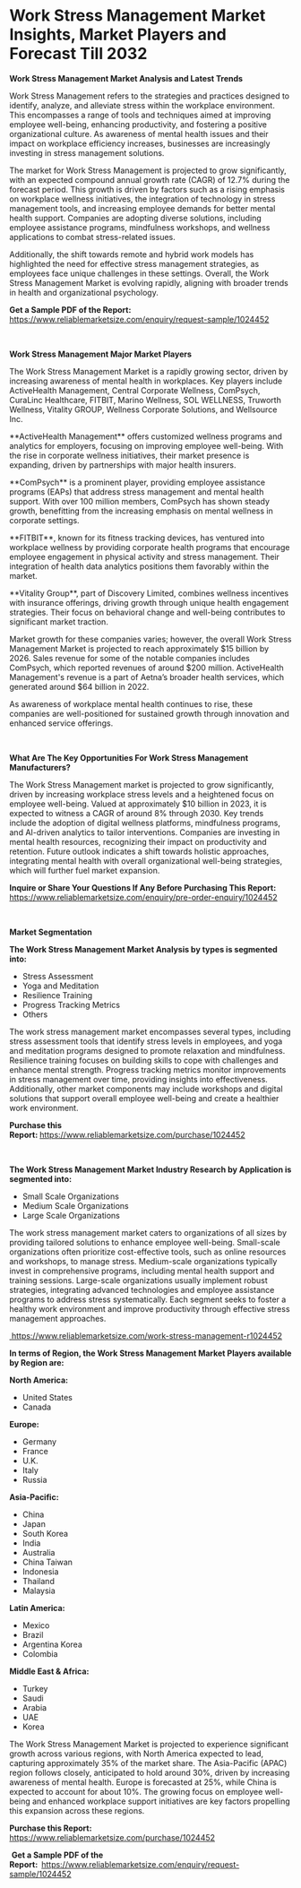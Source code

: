 <p><h1>Work Stress Management Market Insights, Market Players and Forecast Till 2032</h1></p><p><strong>Work Stress Management Market Analysis and Latest Trends</strong></p>
<p><p>Work Stress Management refers to the strategies and practices designed to identify, analyze, and alleviate stress within the workplace environment. This encompasses a range of tools and techniques aimed at improving employee well-being, enhancing productivity, and fostering a positive organizational culture. As awareness of mental health issues and their impact on workplace efficiency increases, businesses are increasingly investing in stress management solutions.</p><p>The market for Work Stress Management is projected to grow significantly, with an expected compound annual growth rate (CAGR) of 12.7% during the forecast period. This growth is driven by factors such as a rising emphasis on workplace wellness initiatives, the integration of technology in stress management tools, and increasing employee demands for better mental health support. Companies are adopting diverse solutions, including employee assistance programs, mindfulness workshops, and wellness applications to combat stress-related issues. </p><p>Additionally, the shift towards remote and hybrid work models has highlighted the need for effective stress management strategies, as employees face unique challenges in these settings. Overall, the Work Stress Management Market is evolving rapidly, aligning with broader trends in health and organizational psychology.</p></p>
<p><strong>Get a Sample PDF of the Report:&nbsp;</strong> <a href="https://www.reliablemarketsize.com/enquiry/request-sample/1024452?utm_campaign=2281&utm_medium=2&utm_source=Github&utm_content=ia&utm_term=17042025&utm_id=work-stress-management">https://www.reliablemarketsize.com/enquiry/request-sample/1024452</a></p>
<p>&nbsp;</p>
<p><strong>Work Stress Management Major Market Players</strong></p>
<p><p>The Work Stress Management Market is a rapidly growing sector, driven by increasing awareness of mental health in workplaces. Key players include ActiveHealth Management, Central Corporate Wellness, ComPsych, CuraLinc Healthcare, FITBIT, Marino Wellness, SOL WELLNESS, Truworth Wellness, Vitality GROUP, Wellness Corporate Solutions, and Wellsource Inc.</p><p>**ActiveHealth Management** offers customized wellness programs and analytics for employers, focusing on improving employee well-being. With the rise in corporate wellness initiatives, their market presence is expanding, driven by partnerships with major health insurers. </p><p>**ComPsych** is a prominent player, providing employee assistance programs (EAPs) that address stress management and mental health support. With over 100 million members, ComPsych has shown steady growth, benefitting from the increasing emphasis on mental wellness in corporate settings.</p><p>**FITBIT**, known for its fitness tracking devices, has ventured into workplace wellness by providing corporate health programs that encourage employee engagement in physical activity and stress management. Their integration of health data analytics positions them favorably within the market.</p><p>**Vitality Group**, part of Discovery Limited, combines wellness incentives with insurance offerings, driving growth through unique health engagement strategies. Their focus on behavioral change and well-being contributes to significant market traction.</p><p>Market growth for these companies varies; however, the overall Work Stress Management Market is projected to reach approximately $15 billion by 2026. Sales revenue for some of the notable companies includes ComPsych, which reported revenues of around $200 million. ActiveHealth Management's revenue is a part of Aetna’s broader health services, which generated around $64 billion in 2022.</p><p>As awareness of workplace mental health continues to rise, these companies are well-positioned for sustained growth through innovation and enhanced service offerings.</p></p>
<p>&nbsp;</p>
<p><strong>What Are The Key Opportunities For Work Stress Management Manufacturers?</strong></p>
<p><p>The Work Stress Management market is projected to grow significantly, driven by increasing workplace stress levels and a heightened focus on employee well-being. Valued at approximately $10 billion in 2023, it is expected to witness a CAGR of around 8% through 2030. Key trends include the adoption of digital wellness platforms, mindfulness programs, and AI-driven analytics to tailor interventions. Companies are investing in mental health resources, recognizing their impact on productivity and retention. Future outlook indicates a shift towards holistic approaches, integrating mental health with overall organizational well-being strategies, which will further fuel market expansion.</p></p>
<p><strong>Inquire or Share Your Questions If Any Before Purchasing This Report:</strong> <a href="https://www.reliablemarketsize.com/enquiry/pre-order-enquiry/1024452?utm_campaign=2281&utm_medium=2&utm_source=Github&utm_content=ia&utm_term=17042025&utm_id=work-stress-management">https://www.reliablemarketsize.com/enquiry/pre-order-enquiry/1024452</a></p>
<p>&nbsp;</p>
<p><strong>Market Segmentation</strong></p>
<p><strong>The Work Stress Management Market Analysis by types is segmented into:</strong></p>
<p><ul><li>Stress Assessment</li><li>Yoga and Meditation</li><li>Resilience Training</li><li>Progress Tracking Metrics</li><li>Others</li></ul></p>
<p><p>The work stress management market encompasses several types, including stress assessment tools that identify stress levels in employees, and yoga and meditation programs designed to promote relaxation and mindfulness. Resilience training focuses on building skills to cope with challenges and enhance mental strength. Progress tracking metrics monitor improvements in stress management over time, providing insights into effectiveness. Additionally, other market components may include workshops and digital solutions that support overall employee well-being and create a healthier work environment.</p></p>
<p><strong>Purchase this Report:&nbsp;</strong><a href="https://www.reliablemarketsize.com/purchase/1024452?utm_campaign=2281&utm_medium=2&utm_source=Github&utm_content=ia&utm_term=17042025&utm_id=work-stress-management">https://www.reliablemarketsize.com/purchase/1024452</a></p>
<p>&nbsp;</p>
<p><strong>The Work Stress Management Market Industry Research by Application is segmented into:</strong></p>
<p><ul><li>Small Scale Organizations</li><li>Medium Scale Organizations</li><li>Large Scale Organizations</li></ul></p>
<p><p>The work stress management market caters to organizations of all sizes by providing tailored solutions to enhance employee well-being. Small-scale organizations often prioritize cost-effective tools, such as online resources and workshops, to manage stress. Medium-scale organizations typically invest in comprehensive programs, including mental health support and training sessions. Large-scale organizations usually implement robust strategies, integrating advanced technologies and employee assistance programs to address stress systematically. Each segment seeks to foster a healthy work environment and improve productivity through effective stress management approaches.</p></p>
<p><a href="https://www.reliablemarketsize.com/work-stress-management-r1024452?utm_campaign=2281&utm_medium=2&utm_source=Github&utm_content=ia&utm_term=17042025&utm_id=work-stress-management">&nbsp;https://www.reliablemarketsize.com/work-stress-management-r1024452</a></p>
<p><strong>In terms of Region, the Work Stress Management Market Players available by Region are:</strong></p>
<p>
    <p> <strong> North America: </strong>
        <ul>
            <li>United States</li>
            <li>Canada</li>
        </ul>
        </p> 
    <p> <strong> Europe: </strong>
        <ul>
            <li>Germany</li>
            <li>France</li>
            <li>U.K.</li>
            <li>Italy</li>
            <li>Russia</li>
        </ul>
        </p> 
    <p> <strong> Asia-Pacific: </strong>
        <ul>
            <li>China</li>
            <li>Japan</li>
            <li>South Korea</li>
            <li>India</li>
            <li>Australia</li>
            <li>China Taiwan</li>
            <li>Indonesia</li>
            <li>Thailand</li>
            <li>Malaysia</li>
        </ul>
        </p> 
    <p> <strong> Latin America: </strong>
        <ul>
            <li>Mexico</li>
            <li>Brazil</li>
            <li>Argentina Korea</li>
            <li>Colombia</li>
        </ul>
        </p> 
    <p> <strong> Middle East & Africa: </strong>
        <ul>
            <li>Turkey</li>
            <li>Saudi</li>
            <li>Arabia</li>
            <li>UAE</li>
            <li>Korea</li>
        </ul>
    </p>
    </p>
<p><p>The Work Stress Management Market is projected to experience significant growth across various regions, with North America expected to lead, capturing approximately 35% of the market share. The Asia-Pacific (APAC) region follows closely, anticipated to hold around 30%, driven by increasing awareness of mental health. Europe is forecasted at 25%, while China is expected to account for about 10%. The growing focus on employee well-being and enhanced workplace support initiatives are key factors propelling this expansion across these regions.</p></p>
<p><strong>Purchase this Report: </strong><a href="https://www.reliablemarketsize.com/purchase/1024452?utm_campaign=2281&utm_medium=2&utm_source=Github&utm_content=ia&utm_term=17042025&utm_id=work-stress-management">https://www.reliablemarketsize.com/purchase/1024452</a></p>
<p>&nbsp;<strong>Get a Sample PDF of the Report:&nbsp;&nbsp;</strong><a href="https://www.reliablemarketsize.com/enquiry/request-sample/1024452?utm_campaign=2281&utm_medium=2&utm_source=Github&utm_content=ia&utm_term=17042025&utm_id=work-stress-management">https://www.reliablemarketsize.com/enquiry/request-sample/1024452</a></p>
<p><strong></strong></p>
<p><p></p><p></p><p></p></p>